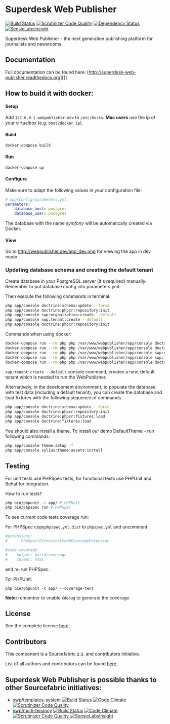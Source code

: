 Superdesk Web Publisher
======================

[![Build Status](https://travis-ci.org/superdesk/web-publisher.svg?branch=master)](https://travis-ci.org/superdesk/web-publisher)
[![Scrutinizer Code Quality](https://scrutinizer-ci.com/g/superdesk/web-publisher/badges/quality-score.png?b=master)](https://scrutinizer-ci.com/g/superdesk/web-publisher/?branch=master)
[![Dependency Status](https://www.versioneye.com/user/projects/56bc97382a29ed00396b3760/badge.svg?style=flat)](https://www.versioneye.com/user/projects/56bc97382a29ed00396b3760)
[![SensioLabsInsight](https://insight.sensiolabs.com/projects/c1d40e6d-f4c3-42fa-af0e-d4a4e521d435/mini.png)](https://insight.sensiolabs.com/projects/c1d40e6d-f4c3-42fa-af0e-d4a4e521d435)

Superdesk Web Publisher - the next generation publishing platform for journalists and newsrooms.

## Documentation

Full documentation can be found here: [http://superdesk-web-publisher.readthedocs.org][1]


## How to build it with docker:

#### Setup

Add ```127.0.0.1 webpublisher.dev``` to ```/etc/hosts```. **Mac users** use the ip of your virtualbox (e.g. ```boot2docker ip```).

#### Build

```bash
docker-compose build
```

#### Run

```bash
docker-compose up
```

#### Configure

Make sure to adapt the following values in your configuration file:

```yaml
# app/config/parameters.yml
parameters:
    database_host: postgres
    database_user: postgres
```

The database with the name _symfony_ will be automatically created via Docker.

#### View

Go to http://webpublisher.dev/app_dev.php for viewing the app in dev mode.

### Updating database schema and creating the default tenant

Create database in your PostgreSQL server (it's required) manually. Remember to put database config into parameters.yml.

Then execute the following commands in terminal:

```bash
php app/console doctrine:schema:update --force
php app/console doctrine:phpcr:repository:init
php app/console swp:organization:create --default
php app/console swp:tenant:create --default
php app/console doctrine:phpcr:repository:init
```

Commands when using docker:

```bash
docker-compose run --rm php php /var/www/webpublisher/app/console doctrine:schema:update --force
docker-compose run --rm php php /var/www/webpublisher/app/console doctrine:phpcr:repository:init
docker-compose run --rm php php /var/www/webpublisher/app/console swp:organization:create --default
docker-compose run --rm php php /var/www/webpublisher/app/console swp:tenant:create --default
docker-compose run --rm php php /var/www/webpublisher/app/console doctrine:phpcr:repository:init
```

`swp:tenant:create --default` console command, creates a new, default tenant which is
needed to run the WebPublisher.

Alternatively, in the development environment, to populate the database with test data (including a default tenant), you can create the database and load fixtures with the following sequence of commands

```bash
php app/console doctrine:schema:update --force
php app/console doctrine:phpcr:repository:init
php app/console doctrine:phpcr:fixtures:load
php app/console doctrine:fixtures:load
```

You should also install a theme. To install our demo DefaultTheme - run following commands:

```bash
php app/console theme:setup -f
php app/console sylius:theme:assets:install
```


[1]: http://superdesk-web-publisher.readthedocs.org/en/latest/

## Testing

For unit tests use PHPSpec tests, for functional tests use PHPUnit and Behat for integration.

How to run tests?

```bash
php bin/phpunit -c app/ # PHPUnit
php bin/phpspec run # PHPSpec
```

To see current code tests coverage run:

For PHPSpec copy`phpspec.yml.dist` to `phpspec.yml` and uncomment:

```yaml
#extensions:
#    - PhpSpec\Extension\CodeCoverageExtension

#code_coverage:
#    output: build/coverage
#    format: html
```

and re-run PHPSpec.

For PHPUnit:

```
php bin/phpunit -c app/ --coverage-text
```

**Note:** remember to enable `Xdebug` to generate the coverage.

License
-----------

See the complete license [here](LICENSE.md).

Contributors
-------

This component is a Sourcefabric z.ú. and contributors initiative.

List of all authors and contributors can be found [here](AUTHORS.md).

## Superdesk Web Publisher is possible thanks to other Sourcefabric initiatives:

* [swp/templates-system](https://github.com/SuperdeskWebPublisher/templates-system) [![Build Status](https://travis-ci.org/SuperdeskWebPublisher/templates-system.svg?branch=master)](https://travis-ci.org/SuperdeskWebPublisher/templates-system) [![Code Climate](https://codeclimate.com/github/SuperdeskWebPublisher/templates-system/badges/gpa.svg)](https://codeclimate.com/github/SuperdeskWebPublisher/templates-system) [![Scrutinizer Code Quality](https://scrutinizer-ci.com/g/SuperdeskWebPublisher/templates-system/badges/quality-score.png?b=master)](https://scrutinizer-ci.com/g/SuperdeskWebPublisher/templates-system/?branch=master)
* [swp/multi-tenancy](https://github.com/SuperdeskWebPublisher/multi-tenancy) [![Build Status](https://travis-ci.org/SuperdeskWebPublisher/multi-tenancy.svg?branch=master)](https://travis-ci.org/SuperdeskWebPublisher/multi-tenancy) [![Code Climate](https://codeclimate.com/github/SuperdeskWebPublisher/multi-tenancy/badges/gpa.svg)](https://codeclimate.com/github/SuperdeskWebPublisher/multi-tenancy) [![Scrutinizer Code Quality](https://scrutinizer-ci.com/g/SuperdeskWebPublisher/multi-tenancy/badges/quality-score.png?b=master)](https://scrutinizer-ci.com/g/SuperdeskWebPublisher/multi-tenancy/?branch=master) [![SensioLabsInsight](https://insight.sensiolabs.com/projects/34801a37-b258-4fbf-b395-7ae004218334/mini.png)](https://insight.sensiolabs.com/projects/34801a37-b258-4fbf-b395-7ae004218334)
